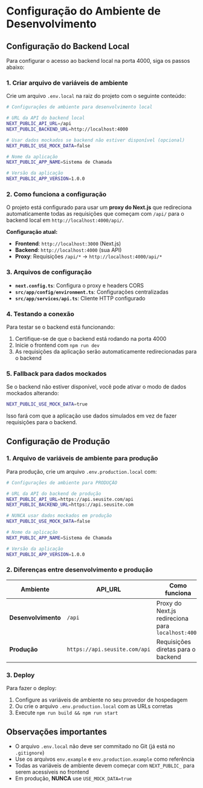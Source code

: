 # Configuração do Ambiente de Desenvolvimento

## Configuração do Backend Local

Para configurar o acesso ao backend local na porta 4000, siga os passos abaixo:

### 1. Criar arquivo de variáveis de ambiente

Crie um arquivo `.env.local` na raiz do projeto com o seguinte conteúdo:

```bash
# Configurações de ambiente para desenvolvimento local

# URL da API do backend local
NEXT_PUBLIC_API_URL=/api
NEXT_PUBLIC_BACKEND_URL=http://localhost:4000

# Usar dados mockados se backend não estiver disponível (opcional)
NEXT_PUBLIC_USE_MOCK_DATA=false

# Nome da aplicação
NEXT_PUBLIC_APP_NAME=Sistema de Chamada

# Versão da aplicação
NEXT_PUBLIC_APP_VERSION=1.0.0
```

### 2. Como funciona a configuração

O projeto está configurado para usar um **proxy do Next.js** que redireciona automaticamente todas as requisições que começam com `/api/` para o backend local em `http://localhost:4000/api/`.

**Configuração atual:**
- **Frontend**: `http://localhost:3000` (Next.js)
- **Backend**: `http://localhost:4000` (sua API)
- **Proxy**: Requisições `/api/*` → `http://localhost:4000/api/*`

### 3. Arquivos de configuração

- **`next.config.ts`**: Configura o proxy e headers CORS
- **`src/app/config/environment.ts`**: Configurações centralizadas
- **`src/app/services/api.ts`**: Cliente HTTP configurado

### 4. Testando a conexão

Para testar se o backend está funcionando:

1. Certifique-se de que o backend está rodando na porta 4000
2. Inicie o frontend com `npm run dev`
3. As requisições da aplicação serão automaticamente redirecionadas para o backend

### 5. Fallback para dados mockados

Se o backend não estiver disponível, você pode ativar o modo de dados mockados alterando:

```bash
NEXT_PUBLIC_USE_MOCK_DATA=true
```

Isso fará com que a aplicação use dados simulados em vez de fazer requisições para o backend.

## Configuração de Produção

### 1. Arquivo de variáveis de ambiente para produção

Para produção, crie um arquivo `.env.production.local` com:

```bash
# Configurações de ambiente para PRODUÇÃO

# URL da API do backend de produção
NEXT_PUBLIC_API_URL=https://api.seusite.com/api
NEXT_PUBLIC_BACKEND_URL=https://api.seusite.com

# NUNCA usar dados mockados em produção
NEXT_PUBLIC_USE_MOCK_DATA=false

# Nome da aplicação
NEXT_PUBLIC_APP_NAME=Sistema de Chamada

# Versão da aplicação
NEXT_PUBLIC_APP_VERSION=1.0.0
```

### 2. Diferenças entre desenvolvimento e produção

| Ambiente | API_URL | Como funciona |
|----------|---------|---------------|
| **Desenvolvimento** | `/api` | Proxy do Next.js redireciona para `localhost:4000` |
| **Produção** | `https://api.seusite.com/api` | Requisições diretas para o backend |

### 3. Deploy

Para fazer o deploy:

1. Configure as variáveis de ambiente no seu provedor de hospedagem
2. Ou crie o arquivo `.env.production.local` com as URLs corretas
3. Execute `npm run build && npm run start`

## Observações importantes

- O arquivo `.env.local` não deve ser commitado no Git (já está no `.gitignore`)
- Use os arquivos `env.example` e `env.production.example` como referência
- Todas as variáveis de ambiente devem começar com `NEXT_PUBLIC_` para serem acessíveis no frontend
- Em produção, **NUNCA** use `USE_MOCK_DATA=true`
